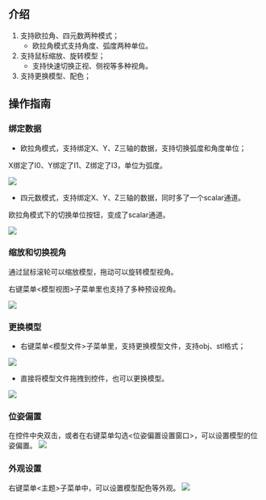 ## 介绍
1. 支持欧拉角、四元数两种模式；
    * 欧拉角模式支持角度、弧度两种单位。
4. 支持鼠标缩放、旋转模型；
    * 支持快速切换正视、侧视等多种视角。
2. 支持更换模型、配色；

## 操作指南

### 绑定数据
* 欧拉角模式，支持绑定X、Y、Z三轴的数据，支持切换弧度和角度单位；

>
X绑定了I0、Y绑定了I1、Z绑定了I3，单位为弧度。

<img src='/img/docs/cube_binding_euler.svg'/>

* 四元数模式，支持绑定X、Y、Z三轴的数据，同时多了一个scalar通道。

>
欧拉角模式下的切换单位按钮，变成了scalar通道。

<img src='/img/docs/cube_binding_quanter.svg'/>


### 缩放和切换视角
通过鼠标滚轮可以缩放模型，拖动可以旋转模型视角。

>
右键菜单<模型视图>子菜单里也支持了多种预设视角。

<img src='/img/docs/cube_view.svg'/>


### 更换模型
* 右键菜单<模型文件>子菜单里，支持更换模型文件，支持obj、stl格式；

<img src='/img/docs/cube_model.svg'/>

* 直接将模型文件拖拽到控件，也可以更换模型。

<img src='/img/docs/cube_model.gif'/>


### 位姿偏置
在控件中央双击，或者在右键菜单勾选<位姿偏置设置窗口>，可以设置模型的位姿偏置。
<img src='/img/docs/cube_offset.svg'/>

### 外观设置
右键菜单<主题>子菜单中，可以设置模型配色等外观。
<img src='/img/docs/cube_theme.svg'/>